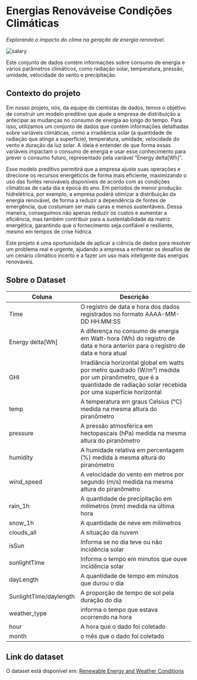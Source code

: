 # Energias Renováveis ​​e Condições Climáticas
*Explorando o impacto do clima na geração de energia renovável.*

<img src="https://images.pexels.com/photos/6694543/pexels-photo-6694543.jpeg?auto=compress&cs=tinysrgb&w=1260&h=750&dpr=1" alt="salary">

Este conjunto de dados contém informações sobre consumo de energia e vários parâmetros climáticos, como radiação solar, temperatura, pressão, umidade, velocidade do vento e precipitação.

## Contexto do projeto

Em nosso projeto, nós, da equipe de cientistas de dados, temos o objetivo de construir um modelo preditivo que ajude a empresa de distribuição a antecipar as mudanças no consumo de energia ao longo do tempo. Para isso, utilizamos um conjunto de dados que contém informações detalhadas sobre variáveis climáticas, como a irradiância solar (a quantidade de radiação que atinge a superfície), temperatura, umidade, velocidade do vento e duração da luz solar. A ideia é entender de que forma essas variáveis impactam o consumo de energia e usar esse conhecimento para prever o consumo futuro, representado pela variável “Energy delta[Wh]”.

Esse modelo preditivo permitirá que a empresa ajuste suas operações e direcione os recursos energéticos de forma mais eficiente, maximizando o uso das fontes renováveis disponíveis de acordo com as condições climáticas de cada dia e época do ano. Em períodos de menor produção hidrelétrica, por exemplo, a empresa poderá otimizar a distribuição da energia renovável, de forma a reduzir a dependência de fontes de emergência, que costumam ser mais caras e menos sustentáveis. Dessa maneira, conseguimos não apenas reduzir os custos e aumentar a eficiência, mas também contribuir para a sustentabilidade da matriz energética, garantindo que o fornecimento seja confiável e resiliente, mesmo em tempos de crise hídrica.

Este projeto é uma oportunidade de aplicar a ciência de dados para resolver um problema real e urgente, ajudando a empresa a enfrentar os desafios de um cenário climático incerto e a fazer um uso mais inteligente das energias renováveis.

## Sobre o Dataset

| Coluna | Descrição |
|----------|----------|
| Time | O registro de data e hora dos dados registrados no formato AAAA-MM-DD HH:MM:SS |
| Energy delta[Wh] | A diferença no consumo de energia em Watt-hora (Wh) do registro de data e hora anterior para o registro de data e hora atual |
| GHI | Irradiância horizontal global em watts por metro quadrado (W/m²) medida por um piranômetro, que é a quantidade de radiação solar recebida por uma superfície horizontal |
| temp | A temperatura em graus Celsius (°C) medida na mesma altura do piranômetro |
| pressure | A pressão atmosférica em hectopascais (hPa) medida na mesma altura do piranômetro |
| humidity | A humidade relativa em percentagem (%) medida à mesma altura do piranómetro |
| wind_speed | A velocidade do vento em metros por segundo (m/s) medida na mesma altura do piranômetro |
| rain_1h | A quantidade de precipitação em milímetros (mm) medida na última hora |
| snow_1h | A quantidade de neve em milímetros |
| clouds_all | A situação da nuvem |
| isSun | Informa se no dia teve ou não incidência solar |
| sunlightTime | Informa o tempo em minutos que ouve incidência solar |
| dayLength | A quantidade de tempo em minutos que durou o dia |
| SunlightTime/daylength | A proporção de tempo de sol pela duração do dia |
| weather_type | informa o tempo que estava ocorrendo na hora  |
| hour | A hora que o dado foi coletado |
| month | o mês que o dado foi coletado |

## Link do dataset
O dataset está disponível em: <a href="https://www.kaggle.com/datasets/samanemami/renewable-energy-and-weather-conditions">Renewable Energy and Weather Conditions
</a>
